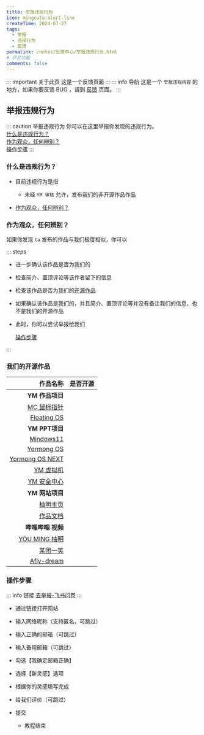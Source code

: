 ```yaml
---
title: 举报违规行为
icon: mingcute:alert-line
createTime: 2024-07-27
tags:
  - 举报
  - 违规行为
  - 反馈
permalink: /notes/反馈中心/举报违规行为.html
# 评论功能
comments: false
---
```


::: important 关于此页
这是一个反馈页面
:::
::: info 导航
这是一个 `举报违规内容` 的地方，如果你要反馈 BUG ，请到 [反馈](/notes/反馈中心/反馈.html) 页面。
:::

## <Icon name="mingcute:alert-line" color="currentColor" /> 举报违规行为

::: caution 举报违规行为
你可以在这里举报你发现的违规行为。\
[什么是违规行为？](#什么是违规行为)\
[作为观众，任何辨别？](#作为观众-任何辨别)\
[操作步骤](#操作步骤)
:::

### <Icon name="mingcute:question-line" color="currentColor" /> 什么是违规行为？

- 目前违规行为是指

  - 未经 `YM 审核` 允许，发布我们的非开源作品作品

- [作为观众，任何辨别？](#作为观众-任何辨别)

### <Icon name="mingcute:search-3-line" color="currentColor" /> 作为观众，任何辨别？

如果你发现 `ta` 发布的作品与我们极度相似，你可以

::: steps

- 进一步确认该作品是否为我们的
- 检查简介、置顶评论等该作者留下的信息
- 检查该作品是否为我们的[开源作品](#我们的开源作品)
- 如果确认该作品是我们的，并且简介、置顶评论等并没有备注我们的信息，也不是我们的开源作品
- 此时，你可以尝试举报给我们

   [操作步骤](#操作步骤)

:::

### <Icon name="mingcute:unlock-line" color="currentColor" /> 我们的开源作品

|作品名称                                     |是否开源|
|-:                                          |:-     |
|**YM 作品项目** <Icon name="fluent-emoji:open-book" color="currentColor" /> ||
|[MC 鼠标指针](/notes/MC-鼠标指针.html)   | <Badge text="开源项目" type="tip" /> |
|[Floating OS](/notes/Floating-OS.html)   | <Badge text="不开源" type="danger" /> |
|**YM PPT项目** <Icon name="fluent-emoji:keyboard" color="currentColor" /> ||
|[Mindows11](/notes/Mindows11.html)        | <Badge text="开源项目" type="tip" /> |
|[Yormong OS](/notes/Yormong-OS.html)    | <Badge text="不开源" type="danger" /> |
|[Yormong OS NEXT](/notes/Yormong-OS-NEXT.html)| <Badge text="不开源" type="danger" /> |
|[YM 虚拟机](/notes/YM-虚拟机.html)       | <Badge text="不开源" type="danger" /> |
|[YM 安全中心](/notes/YM-安全中心.html)   | <Badge text="不开源" type="danger" /> |
|**YM 网站项目** <Icon name="fluent-emoji:globe-showing-asia-australia" color="currentColor" /> ||
|[柚明主页](/notes/柚明主页.html)           | <Badge text="开源项目" type="tip" /> <Badge text="需二创后发布" type="info" /> |
|[作品文档](/notes/作品文档.html)           | <Badge text="开源项目" type="tip" /> <Badge text="需二创后发布" type="info" /> |
|**哔哩哔哩 视频** <Icon name="mingcute:bilibili-line" color="currentColor" /> ||
|[YOU MING 柚明](https://space.bilibili.com/1337092956)| <Badge text="不开源" type="danger" /> |
|[某团一笑](https://space.bilibili.com/3493093632379150)| <Badge text="不开源" type="danger" /> |
|[Afly-dream](https://space.bilibili.com/1364066451)| <Badge text="不开源" type="danger" /> |

### <Icon name="mingcute:cursor-3-line" color="currentColor" /> 操作步骤

::: info 链接
[去举报-飞书问卷](https://you-ming.feishu.cn/share/base/form/shrcngg2h2f2X7RJOiwy28tDjFf)
:::

- 通过链接打开网站
- 输入网络昵称（支持匿名，可跳过）
- 输入正确的邮箱（可跳过）
- 输入备用邮箱（可跳过）
- 勾选【我确定邮箱正确】
- 选择【新灵感】选项
- 根据你的灵感填写完成
- 给我们评价（可跳过）
- 提交

  - 教程结束